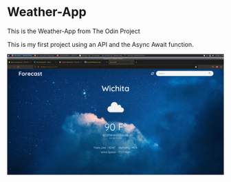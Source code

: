# Weather-App
This is the Weather-App from The Odin Project

This is my first project using an API and the Async Await function. 


![Screenshot](screenshot.png)